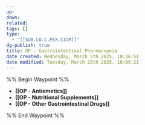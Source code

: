 ```yaml
---
up: 
down: 
related: 
tags: []
type:
  - "[[SUB.LO.C.PEX.CICM]]"
dg-publish: true
title: OP - Gastrointentinal Pharmacopeia
date created: Wednesday, March 5th 2025, 10:36:54
date modified: Tuesday, March 25th 2025, 16:09:21
---
```


%% Begin Waypoint %%

- **[[OP - Antiemetics]]**
- **[[OP - Nutritional Supplements]]**
- **[[OP - Other Gastrointestinal Drugs]]**

%% End Waypoint %%
